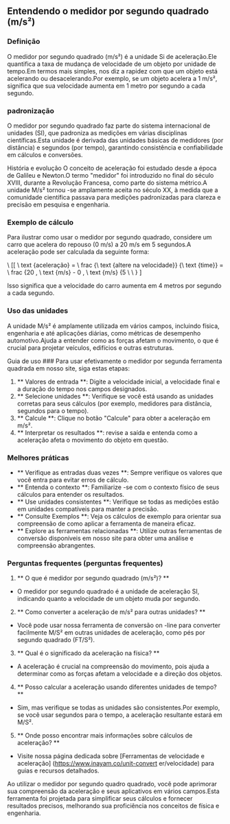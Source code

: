 ## Entendendo o medidor por segundo quadrado (m/s²)

### Definição
O medidor por segundo quadrado (m/s²) é a unidade Si de aceleração.Ele quantifica a taxa de mudança de velocidade de um objeto por unidade de tempo.Em termos mais simples, nos diz a rapidez com que um objeto está acelerando ou desacelerando.Por exemplo, se um objeto acelera a 1 m/s², significa que sua velocidade aumenta em 1 metro por segundo a cada segundo.

### padronização
O medidor por segundo quadrado faz parte do sistema internacional de unidades (SI), que padroniza as medições em várias disciplinas científicas.Esta unidade é derivada das unidades básicas de medidores (por distância) e segundos (por tempo), garantindo consistência e confiabilidade em cálculos e conversões.

História e evolução
O conceito de aceleração foi estudado desde a época de Galileu e Newton.O termo "medidor" foi introduzido no final do século XVIII, durante a Revolução Francesa, como parte do sistema métrico.A unidade M/s² tornou -se amplamente aceita no século XX, à medida que a comunidade científica passava para medições padronizadas para clareza e precisão em pesquisa e engenharia.

### Exemplo de cálculo
Para ilustrar como usar o medidor por segundo quadrado, considere um carro que acelera do repouso (0 m/s) a 20 m/s em 5 segundos.A aceleração pode ser calculada da seguinte forma:

\ [[
\ text {aceleração} = \ frac {\ text {altere na velocidade}} {\ text {time}} = \ frac {20 \, \ text {m/s} - 0 \, \ text {m/s} {5 \ \ \}
\]

Isso significa que a velocidade do carro aumenta em 4 metros por segundo a cada segundo.

### Uso das unidades
A unidade M/s² é amplamente utilizada em vários campos, incluindo física, engenharia e até aplicações diárias, como métricas de desempenho automotivo.Ajuda a entender como as forças afetam o movimento, o que é crucial para projetar veículos, edifícios e outras estruturas.

Guia de uso ###
Para usar efetivamente o medidor por segunda ferramenta quadrada em nosso site, siga estas etapas:
1. ** Valores de entrada **: Digite a velocidade inicial, a velocidade final e a duração do tempo nos campos designados.
2. ** Selecione unidades **: Verifique se você está usando as unidades corretas para seus cálculos (por exemplo, medidores para distância, segundos para o tempo).
3. ** Calcule **: Clique no botão "Calcule" para obter a aceleração em m/s².
4. ** Interpretar os resultados **: revise a saída e entenda como a aceleração afeta o movimento do objeto em questão.

### Melhores práticas
- ** Verifique as entradas duas vezes **: Sempre verifique os valores que você entra para evitar erros de cálculo.
- ** Entenda o contexto **: Familiarize -se com o contexto físico de seus cálculos para entender os resultados.
- ** Use unidades consistentes **: Verifique se todas as medições estão em unidades compatíveis para manter a precisão.
- ** Consulte Exemplos **: Veja os cálculos de exemplo para orientar sua compreensão de como aplicar a ferramenta de maneira eficaz.
- ** Explore as ferramentas relacionadas **: Utilize outras ferramentas de conversão disponíveis em nosso site para obter uma análise e compreensão abrangentes.

### Perguntas frequentes (perguntas frequentes)

1. ** O que é medidor por segundo quadrado (m/s²)? **
- O medidor por segundo quadrado é a unidade de aceleração SI, indicando quanto a velocidade de um objeto muda por segundo.

2. ** Como converter a aceleração de m/s² para outras unidades? **
- Você pode usar nossa ferramenta de conversão on -line para converter facilmente M/S² em outras unidades de aceleração, como pés por segundo quadrado (FT/S²).

3. ** Qual é o significado da aceleração na física? **
- A aceleração é crucial na compreensão do movimento, pois ajuda a determinar como as forças afetam a velocidade e a direção dos objetos.

4. ** Posso calcular a aceleração usando diferentes unidades de tempo? **
- Sim, mas verifique se todas as unidades são consistentes.Por exemplo, se você usar segundos para o tempo, a aceleração resultante estará em M/S².

5. ** Onde posso encontrar mais informações sobre cálculos de aceleração? **
- Visite nossa página dedicada sobre [Ferramentas de velocidade e aceleração] (https://www.inayam.co/unit-convert er/velocidade) para guias e recursos detalhados.

Ao utilizar o medidor por segundo quadro quadrado, você pode aprimorar sua compreensão da aceleração e seus aplicativos em vários campos.Esta ferramenta foi projetada para simplificar seus cálculos e fornecer resultados precisos, melhorando sua proficiência nos conceitos de física e engenharia.